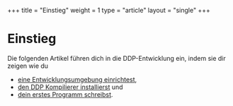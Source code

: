 +++
title = "Einstieg"
weight = 1
type = "article"
layout = "single"
+++

# Einstieg

Die folgenden Artikel führen dich in die DDP-Entwicklung ein, indem sie dir zeigen wie du 
* [eine Entwicklungsumgebung einrichtest](/Bedienungsanleitung/DE/Einstieg/Entwicklungs-umgebung%20einrichten), 
* [den DDP Kompilierer installierst](/Bedienungsanleitung/DE/Einstieg/Installation) und
* [dein erstes Programm schreibst](/Bedienungsanleitung/DE/Einstieg/Erstes%20Programm).